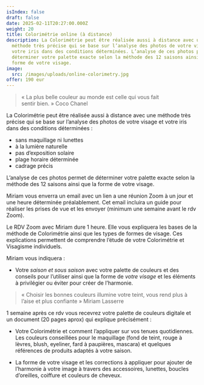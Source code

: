 ```yaml
---
isIndex: false
draft: false
date: 2025-02-11T20:27:00.000Z
weight: 20
title: Colorimétrie online (à distance)
description: La Colorimétrie peut être réalisée aussi à distance avec une
  méthode très précise qui se base sur l’analyse des photos de votre visage et
  votre iris dans des conditions déterminées. L’analyse de ces photos permet de
  déterminer votre palette exacte selon la méthode des 12 saisons ainsi que la
  forme de votre visage.
image:
  src: /images/uploads/online-colorimetry.jpg
offer: 190 eur
---
```

> « La plus belle couleur au monde est celle qui vous fait sentir bien. » Coco Chanel

La Colorimétrie peut être réalisée aussi à distance avec une méthode très précise qui se base sur l’analyse des photos de votre visage et votre iris dans des conditions déterminées :

* sans maquillage ni lunettes
* à la lumière naturelle
* pas d’exposition solaire
* plage horaire déterminée
* cadrage précis

L’analyse de ces photos permet de déterminer votre palette exacte selon la méthode des 12 saisons ainsi que la forme de votre visage.

Miriam vous enverra un email avec un lien a une réunion Zoom à un jour et une heure  déterminée préalablement. Cet email incluira un guide pour réaliser les prises de vue et les envoyer (minimum une semaine avant le rdv Zoom).

Le RDV Zoom avec Miriam dure 1 heure. Elle vous expliquera les bases de la méthode de Colorimétrie ainsi que les types de formes de visage. Ces explications permettent de comprendre l’étude de votre Colorimétrie et Visagisme individuels. 

Miriam vous indiquera :

* Votre *saison et sous saison* avec votre palette de couleurs et des conseils pour l’utiliser ainsi que la forme de *votre visage* et les éléments à privilégier ou éviter pour créer de l’harmonie.

> « Choisir les bonnes couleurs illumine votre teint, vous rend plus à l’aise et plus confiante » Miriam Lasserre

1 semaine après ce rdv vous recevrez votre palette de couleurs digitale et un document (20 pages aprox) qui explique précisément :

* Votre Colorimétrie et comment l’appliquer sur vos tenues quotidiennes. Les couleurs conseillées pour le maquillage (fond de teint, rouge à lèvres, blush, eyeliner, fard à paupières, mascara) et quelques références de produits adaptés à votre saison. 

* La forme de votre visage et les corrections à appliquer pour ajouter de l’harmonie à votre image à travers des accessoires, lunettes, boucles d’oreilles, coiffure et couleurs de cheveux.
